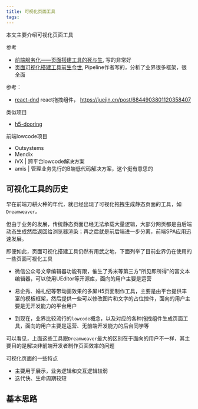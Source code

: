 ```yaml
---
title: 可视化页面工具
tags:
---
```


本文主要介绍可视化页面工具

<!--more-->
参考
* [前端服务化——页面搭建工具的死与生](https://www.cnblogs.com/sskyy/p/6496287.html), 写的非常好
* [页面可视化搭建工具前生今世](https://github.com/CntChen/cntchen.github.io/issues/15), Pipeline作者写的，分析了业界很多框架，很全面


参考：
* [react-dnd](https://github.com/react-dnd/react-dnd) react拖拽组件， https://juejin.cn/post/6844903801120358407

类似项目
* [h5-dooring](https://github.com/MrXujiang/h5-Dooring)


前端lowcode项目

* Outsystems
* Mendix
* iVX | 跨平台lowcode解决方案
* amis | 管理业务先行的B端低代码解决方案，这个挺有意思的

## 可视化工具的历史

早在前端刀耕火种的年代，就已经出现了可视化拖拽生成静态页面的工具，如`Dreamweaver`。

但由于业务的发展，传统静态页面已经无法承载大量逻辑，大部分网页都是由后端动态生成然后返回给浏览器渲染；再之后就是前后端进一步分离，前端SPA应用迅速发展。

即便如此，页面可视化搭建工具仍然有用武之地，下面列举了目前业界仍在使用的一些页面可视化工具

* 微信公众号文章编辑器功能有限，催生了秀米等第三方"所见即所得"的富文本编辑器，可以使用UEditor等开源库，面向的用户主要是运营

* 易企秀、婚礼纪等带动画效果的多屏H5页面制作工具，主要是由平台提供丰富的模板框架，然后提供一些可以修改图片和文字的占位控件，面向的用户主要是无开发能力的平台用户

* 到现在，业界比较流行的`lowcode`概念，以及对应的各种拖拽组件生成页面工具，面向的用户主要是运营、无前端开发能力的后台同学等

可以看见，上面这些工具跟`Dreamweaver`最大的区别在于面向的用户不一样，其主要目的是解决非前端开发者制作页面效率的问题

可视化页面的一些特点
* 主要用于展示，业务逻辑和交互逻辑较弱
* 迭代快、生命周期较短

## 基本思路


